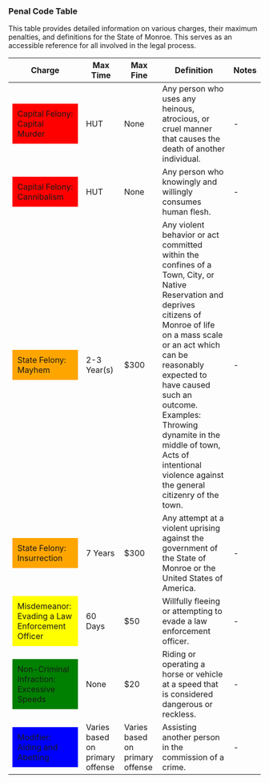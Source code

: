 ### Penal Code Table

This table provides detailed information on various charges, their maximum penalties, and definitions for the State of Monroe. This serves as an accessible reference for all involved in the legal process.

| Charge | Max Time          | Max Fine                | Definition | Notes |
|--------|-------------------|-------------------------|------------|-------|
| <span style='background-color: red; display: block; padding: 10px;'>Capital Felony: Capital Murder</span> | HUT               | None                    | Any person who uses any heinous, atrocious, or cruel manner that causes the death of another individual. | - |
| <span style='background-color: red; display: block; padding: 10px;'>Capital Felony: Cannibalism</span> | HUT               | None                    | Any person who knowingly and willingly consumes human flesh. | - |
| <span style='background-color: orange; display: block; padding: 10px;'>State Felony: Mayhem</span> | 2-3 Year(s)       | $300                    | Any violent behavior or act committed within the confines of a Town, City, or Native Reservation and deprives citizens of Monroe of life on a mass scale or an act which can be reasonably expected to have caused such an outcome. Examples: Throwing dynamite in the middle of town, Acts of intentional violence against the general citizenry of the town. | - |
| <span style='background-color: orange; display: block; padding: 10px;'>State Felony: Insurrection</span> | 7 Years           | $300                    | Any attempt at a violent uprising against the government of the State of Monroe or the United States of America. | - |
| <span style='background-color: yellow; display: block; padding: 10px;'>Misdemeanor: Evading a Law Enforcement Officer</span> | 60 Days           | $50                     | Willfully fleeing or attempting to evade a law enforcement officer. | - |
| <span style='background-color: green; display: block; padding: 10px;'>Non-Criminal Infraction: Excessive Speeds</span> | None              | $20                     | Riding or operating a horse or vehicle at a speed that is considered dangerous or reckless. | - |
| <span style='background-color: blue; display: block; padding: 10px;'>Modifier: Aiding and Abetting</span> | Varies based on primary offense | Varies based on primary offense | Assisting another person in the commission of a crime. | - |
